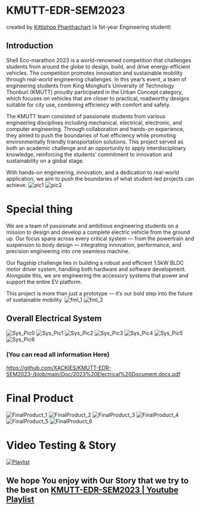 # KMUTT-EDR-SEM2023

created by [Kittiphop Phanthachart](https://bento.me/mac-kittiphop) (a 1st-year Engineering student)

## Introduction 
Shell Eco-marathon 2023 is a world-renowned competition that challenges students from around the globe to design, build, and drive energy-efficient vehicles. The competition promotes innovation and sustainable mobility through real-world engineering challenges. In this year’s event, a team of engineering students from King Mongkut’s University of Technology Thonburi (KMUTT) proudly participated in the Urban Concept category, which focuses on vehicles that are closer to practical, roadworthy designs suitable for city use, combining efficiency with comfort and safety.

The KMUTT team consisted of passionate students from various engineering disciplines including mechanical, electrical, electronic, and computer engineering. Through collaboration and hands-on experience, they aimed to push the boundaries of fuel efficiency while promoting environmentally friendly transportation solutions. This project served as both an academic challenge and an opportunity to apply interdisciplinary knowledge, reinforcing the students’ commitment to innovation and sustainability on a global stage.

With hands-on engineering, innovation, and a dedication to real-world application, we aim to push the boundaries of what student-led projects can achieve.
![pic1](https://github.com/XACKIES/KMUTT-EDR-SEM2023-/blob/main/Doc/Photos-001%20(1)/IMG_20230712_082201_945.jpg)
![pic2](https://github.com/XACKIES/KMUTT-EDR-SEM2023-/blob/main/Doc/Photos-001%20(1)/IMG_20230712_082201_890.jpg)

# Special thing
We are a team of passionate and ambitious engineering students on a mission to design and develop a complete electric vehicle from the ground up. Our focus spans across every critical system — from the powertrain and suspension to body design — integrating innovation, performance, and precision engineering into one seamless machine.

Our flagship challenge lies in building a robust and efficient 1.5kW BLDC motor driver system, handling both hardware and software development. Alongside this, we are engineering the accessory systems that power and support the entire EV platform.

This project is more than just a prototype — it’s our bold step into the future of sustainable mobility.
![fml_1](https://github.com/XACKIES/KMUTT-EDR-SEM2023-/blob/main/Doc/Photos-001%20(1)/IMG_20230712_082202_058.jpg)
![fml_2](https://github.com/XACKIES/KMUTT-EDR-SEM2023-/blob/main/Doc/Photos-001%20(1)/IMG_20230712_082201_843.jpg) 

## Overall Electrical System
![Sys_Pic0](https://github.com/XACKIES/KMUTT-EDR-SEM2023-/blob/main/Doc/Overall%20System/Screenshot%202025-04-21%20105204.png)
![Sys_Pic1](https://github.com/XACKIES/KMUTT-EDR-SEM2023-/blob/main/Doc/Overall%20System/Screenshot%202025-04-21%20104854.png)
![Sys_Pic2](https://github.com/XACKIES/KMUTT-EDR-SEM2023-/blob/main/Doc/Overall%20System/Screenshot%202025-04-21%20104945.png)
![Sys_Pic3](https://github.com/XACKIES/KMUTT-EDR-SEM2023-/blob/main/Doc/Overall%20System/Screenshot%202025-04-21%20105012.png)
![Sys_Pic4](https://github.com/XACKIES/KMUTT-EDR-SEM2023-/blob/main/Doc/Overall%20System/Screenshot%202025-04-21%20105045.png)
![Sys_Pic5](https://github.com/XACKIES/KMUTT-EDR-SEM2023-/blob/main/Doc/Overall%20System/Screenshot%202025-04-21%20105139.png)
![Sys_Pic6](https://github.com/XACKIES/KMUTT-EDR-SEM2023-/blob/main/Doc/Overall%20System/Screenshot%202025-04-21%20105235.png)

### (You can read all information Here)
https://github.com/XACKIES/KMUTT-EDR-SEM2023-/blob/main/Doc/2023%20Electrical%20Document.docx.pdf


# Final Product
![FinalProduct_1](https://github.com/XACKIES/KMUTT-EDR-SEM2023-/blob/main/Doc/Photos-001%20(1)/image(5).png)
![FinalProduct_2](https://github.com/XACKIES/KMUTT-EDR-SEM2023-/blob/main/Doc/Photos-001%20(1)/image(6).png)
![FinalProduct_3](https://github.com/XACKIES/KMUTT-EDR-SEM2023-/blob/main/Doc/Photos-001%20(1)/image(7).png)
![FinalProduct_4](https://github.com/XACKIES/KMUTT-EDR-SEM2023-/blob/main/Doc/Photos-001%20(1)/EE014238-7051-482A-B7A1-6CCE84AA4878.jpg)
![FinalProduct_5](https://github.com/XACKIES/KMUTT-EDR-SEM2023-/blob/main/Doc/Photos-001%20(1)/5CC53935-E69F-4553-BAB9-64F44B47A146.jpg)
![FinalProduct_6](https://github.com/XACKIES/KMUTT-EDR-SEM2023-/blob/main/Doc/Photos-001%20(1)/IMG_20230604_214518.jpg)


# Video Testing & Story

[![Playlist](https://github.com/XACKIES/KMUTT-EDR-SEM2023-/blob/main/Doc/Overall%20System/Screenshot%202025-04-21%20110650.png)](https://youtube.com/playlist?list=PLcadWDHlCjQN2QO1qts0E43YfwpodvE_f&si=IXFKlaso1QlM_xJT)

## We hope You enjoy with Our Story that we try to the best on [KMUTT-EDR-SEM2023 | Youtube Playlist ](https://youtube.com/playlist?list=PLcadWDHlCjQN2QO1qts0E43YfwpodvE_f&si=IXFKlaso1QlM_xJT)
